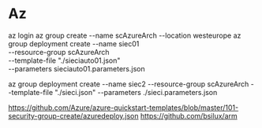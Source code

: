 # Az
az login
az group create --name scAzureArch --location westeurope
az group deployment create --name siec01 \
    --resource-group scAzureArch \
    --template-file "./sieciauto01.json" \
    --parameters sieciauto01.parameters.json


az group deployment create --name siec2  --resource-group scAzureArch --template-file "./sieci.json" --parameters ./sieci.parameters.json

https://github.com/Azure/azure-quickstart-templates/blob/master/101-security-group-create/azuredeploy.json
https://github.com/bsilux/arm

